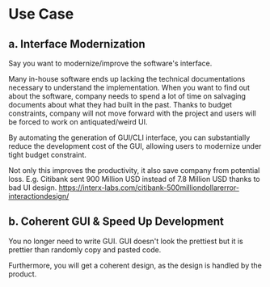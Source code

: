 # Use Case
## a. Interface Modernization
Say you want to modernize/improve the software's interface.

Many in-house software ends up lacking the technical documentations necessary to understand the implementation. When you want to find out about the software, company needs to spend a lot of time on salvaging documents about what they had built in the past. 
Thanks to budget constraints, company will not move forward with the project and users will be forced to work on antiquated/weird UI.

By automating the generation of GUI/CLI interface, you can substantially reduce the development cost of the GUI, allowing users to modernize under tight budget constraint.

Not only this improves the productivity, it also save company from potential loss.
E.g. Citibank sent 900 Million USD instead of 7.8 Million USD thanks to bad UI design.
https://interx-labs.com/citibank-500milliondollarerror-interactiondesign/

## b. Coherent GUI & Speed Up Development
You no longer need to write GUI. GUI doesn't look the prettiest but it is prettier than randomly copy and pasted code.

Furthermore, you will get a coherent design, as the design is handled by the product.